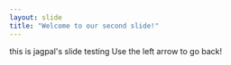 ```yaml
---
layout: slide
title: "Welcome to our second slide!"
---
```

this is jagpal's slide testing
Use the left arrow to go back!


